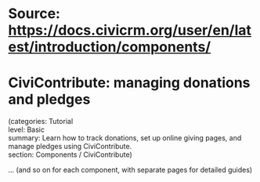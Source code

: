# Source: https://docs.civicrm.org/user/en/latest/introduction/components/

# CiviContribute: managing donations and pledges

(categories: Tutorial  
level: Basic  
summary: Learn how to track donations, set up online giving pages, and manage pledges using CiviContribute.  
section: Components / CiviContribute)

... (and so on for each component, with separate pages for detailed guides)